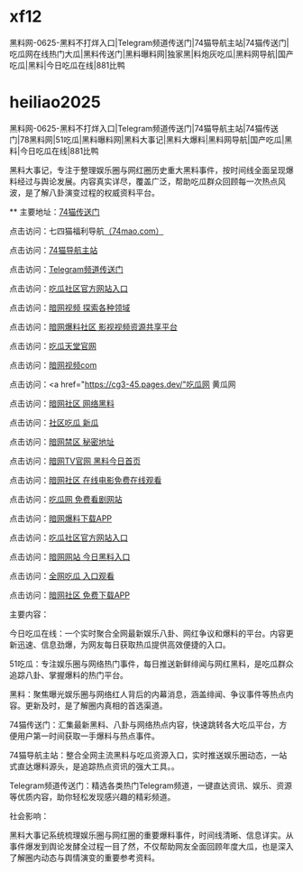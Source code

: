 # xf12
黑料网-0625-黑料不打烊入口|Telegram频道传送门|74猫导航主站|74猫传送门|吃瓜网在线热门大瓜|黑料传送门|黑料曝料网|独家黑|料炮灰吃瓜|黑料网导航|国产吃瓜|黑料|今日吃瓜在线|881比鸭
# heiliao2025
黑料网-0625-黑料不打烊入口|Telegram频道传送门|74猫导航主站|74猫传送门|78黑料网|51吃瓜|黑料曝料网|黑料大事记|黑料大爆料|黑料网导航|国产吃瓜|黑料|今日吃瓜在线|881比鸭

黑料大事记，专注于整理娱乐圈与网红圈历史重大黑料事件，按时间线全面呈现爆料经过与舆论发展。内容真实详尽，覆盖广泛，帮助吃瓜群众回顾每一次热点风波，是了解八卦演变过程的权威资料平台。

** 主要地址：<a href="https://74mao.com/">74猫传送门</a>

点击访问：七四猫福利导航<a href="https://74mao.com/">（74mao.com）</a>

点击访问：<a href="https://74mao.com/">74猫导航主站</a>

点击访问：<a href="https://74mao.com/">Telegram频道传送门</a>

点击访问：<a href="https://cg5-41.pages.dev/">吃瓜社区官方网站入口</a>

点击访问：<a href="https://aw8-06.pages.dev/">暗网视频 探索各种领域</a>

点击访问：<a href="https://aw3-08.pages.dev/">暗网爆料社区 影视视频资源共享平台</a>

点击访问：<a href="https://cg7-49.pages.dev/">吃瓜天堂官网</a>

点击访问：<a href="https://aw8-12.pages.dev/">暗网视频com</a>

点击访问：<a href="https://cg3-45.pages.dev/"吃瓜网 黄瓜网</a>

点击访问：<a href="https://aw1-05.pages.dev/">暗网社区 网络黑料</a>

点击访问：<a href="https://cg8-46.pages.dev/">社区吃瓜 新瓜</a>

点击访问：<a href="https://aw4-19.pages.dev/">暗网禁区 秘密地址</a>

点击访问：<a href="https://aw9-05.pages.dev/">暗网TV官网 黑料今日首页</a>

点击访问：<a href="https://aw2-06.pages.dev/">暗网社区 在线电影免费在线观看</a>

点击访问：<a href="https://cg3-47.pages.dev/">吃瓜网 免费看剧网站</a>

点击访问：<a href="https://aw6-07.pages.dev/">暗网爆料下载APP</a>

点击访问：<a href="https://cg5-46.pages.dev/">吃瓜社区官方网站入口</a>

点击访问：<a href="https://aw10-23.pages.dev/">暗网网站 今日黑料入口</a>

点击访问：<a href="https://cg4-50.pages.dev/">全网吃瓜 入口观看</a>

点击访问：<a href="https://aw2-06.pages.dev/">暗网社区 免费下载APP</a>

主要内容：

今日吃瓜在线：一个实时聚合全网最新娱乐八卦、网红争议和爆料的平台。内容更新迅速、信息劲爆，为网友每日获取热瓜提供高效便捷的入口。

51吃瓜：专注娱乐圈与网络热门事件，每日推送新鲜绯闻与网红黑料，是吃瓜群众追踪八卦、掌握爆料的热门平台。

黑料：聚焦曝光娱乐圈与网络红人背后的内幕消息，涵盖绯闻、争议事件等热点内容。更新及时，是了解圈内真相的首选渠道。

74猫传送门：汇集最新黑料、八卦与网络热点内容，快速跳转各大吃瓜平台，方便用户第一时间获取一手爆料与热点事件。

74猫导航主站：整合全网主流黑料与吃瓜资源入口，实时推送娱乐圈动态，一站式直达爆料源头，是追踪热点资讯的强大工具。。

Telegram频道传送门：精选各类热门Telegram频道，一键直达资讯、娱乐、资源等优质内容，助你轻松发现感兴趣的精彩频道。

社会影响：

黑料大事记系统梳理娱乐圈与网红圈的重要爆料事件，时间线清晰、信息详实。从事件爆发到舆论发酵全过程一目了然，不仅帮助网友全面回顾年度大瓜，也是深入了解圈内动态与舆情演变的重要参考资料。
<span style="display:none;">[Canonical link](）</span>
